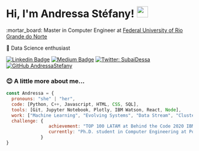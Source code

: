 # Hi, I'm Andressa Stéfany! <img src="https://raw.githubusercontent.com/MartinHeinz/MartinHeinz/master/wave.gif" width="30px">

<p>:mortar_board: Master in Computer Engineer at <a href="https://ufrn.br/">Federal University of Rio Grande do Norte</a></p>

:game_die: Data Science enthusiast

[![Linkedin Badge](https://img.shields.io/badge/-LinkedIn-blue?style=flat&logo=LinkedIn&logoColor=white)](https://www.linkedin.com/in/andressastefany)
[![Medium Badge](https://img.shields.io/badge/-Medium-000?style=flat&logo=Medium&logoColor=white)](https://medium.com/@SubaiDessa)
[![Twitter: SubaiDessa](https://img.shields.io/twitter/follow/SubaiDessa?style=social)](https://twitter.com/SubaiDessa)
[![GitHub AndressaStefany](https://img.shields.io/github/followers/andressastefany?label=follow&style=social)](https://github.com/AndressaStefany)


### :blush: A little more about me...  

```javascript
const Andressa = {
  pronouns: "she" | "her",
  code: [Python, C++, Javascript, HTML, CSS, SQL],
  tools: [Git, Jupyter Notebook, Plotly, IBM Watson, React, Node],
  work: ["Machine Learning", "Evolving Systems", "Data Stream", "Clustering"],
  challenge: {
                achievement: "TOP 100 LATAM at Behind the Code 2020 IBM Marathon",
                currently: "Ph.D. student in Computer Engineering at Polytechnique Montréal"
             }
}
```
